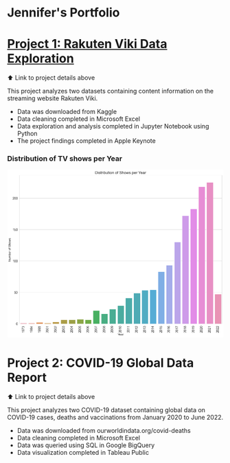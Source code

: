 # Jennifer's Portfolio

# [Project 1: Rakuten Viki Data Exploration](https://github.com/JenniferFell1/rakuten_viki.git)   

⬆️ Link to project details above

This project analyzes two datasets containing content information on the streaming website Rakuten Viki. 

* Data was downloaded from Kaggle
* Data cleaning completed in Microsoft Excel
* Data exploration and analysis completed in Jupyter Notebook using Python
* The project findings completed in Apple Keynote

### Distribution of TV shows per Year
![](dis_of_show.png)

# Project 2: COVID-19 Global Data Report

⬆️ Link to project details above

This project analyzes two COVID-19 dataset containing global data on COVID-19 cases, deaths and vaccinations from January 2020 to June 2022.   

* Data was downloaded from ourworldindata.org/covid-deaths
* Data cleaning completed in Microsoft Excel
* Data was queried using SQL in Google BigQuery
* Data visualization completed in Tableau Public
